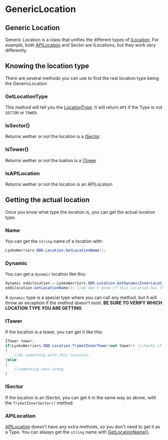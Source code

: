 # GenericLocation

## Generic Location

Generic Location is a class that unifies the different types of [ILocation](abstract/ilocation.md). For example, both [APILocation](apilocation.md) and Sector are ILocations, but they work very differently.

## Knowing the location type

There are several methods you can use to find the real location type being the GenericLocation

### GetLocationType

This method will tell you the [LocationType](abstract/locationtype.md). It will return `API` if the Type is not `SECTOR` or `TOWER`.

### IsSector\(\)

Returns wether or not the location is a [ISector](../../virtualstructures/interfaces/isector.md)

### IsTower\(\)

Returns wether or not the loation is a [ITower](https://github.com/LyokoAPI/LyokoAPIDoc/tree/a5b2e71d661b5e232a313d2e947906767206bc6f/docs/LyokoAPI/VirtualStructures/Interfaces/.md/README.md)

### IsAPILocation

Returns wether or not the location is an APILocation

## Getting the actual location

Once you know what type the location is, you can get the actual location type.

### Name

You can get the `string` name of a location with:

```csharp
LyokoWarriors.ODD.Location.GetLocationName();
```

### Dynamic

You can get a `dynamic` location like this:

```csharp
dynamic oddslocation = LyokoWarriors.ODD.Location.GetDynamicInnerLocation();
oddslocation.GetLocationName(); //we don't know if this Location has this method available, so BE SURE.
```

A `dynamic` type is a special type where you can call any method, but it will throw an exception if the method doesn't exist. **BE SURE TO VERIFY WHICH LOCATION TYPE YOU ARE GETTING**

### ITower

If the location is a tower, you can get it like this:

```csharp
ITower tower;
if(LyokoWarriors.ODD.Location.TryGetInnerTower(out tower)) //checks if the location is actually a tower
{
    //do something with this location.
}else
{
    //something went wrong
}
```

### ISector

If the location is an ISector, you can get it in the same way as above, with the `TryGetInnerSector()` method.

### APILocation

[APILocation](apilocation.md) doesn't have any extra methods, so you don't need to get it as a Type. You can always get the `string` name with [GetLocationName\(\)](genericlocation.md##Name).


